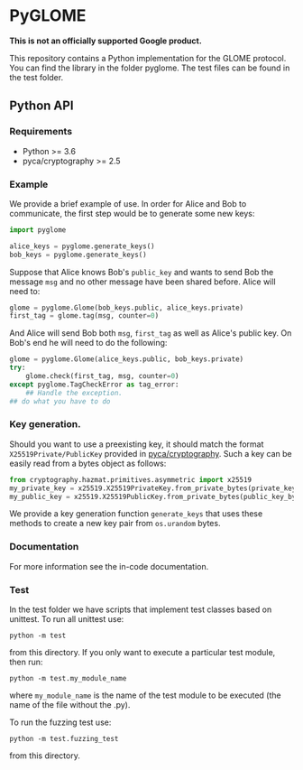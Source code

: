 # PyGLOME
**This is not an officially supported Google product.**

This repository contains a Python implementation for the GLOME
protocol. You can find the library in the folder pyglome. The test
files can be found in the test folder.

## Python API

### Requirements

-   Python >= 3.6
-   pyca/cryptography >= 2.5

### Example

We provide a brief example of use.  In order for Alice and Bob to communicate,
the first step would be to generate some new keys:

```python
import pyglome

alice_keys = pyglome.generate_keys()
bob_keys = pyglome.generate_keys()
```

Suppose that Alice knows Bob's `public_key` and wants to send Bob the message
`msg` and no other message have been shared before. Alice will need to:

```python
glome = pyglome.Glome(bob_keys.public, alice_keys.private)
first_tag = glome.tag(msg, counter=0)
```

And Alice will send Bob both `msg`, `first_tag` as well as Alice's public key.
On Bob's end he will need to do the following:

```python
glome = pyglome.Glome(alice_keys.public, bob_keys.private)
try:
    glome.check(first_tag, msg, counter=0)
except pyglome.TagCheckError as tag_error:
    ## Handle the exception.
## do what you have to do
```

### Key generation.

Should you want to use a preexisting key, it should match the format
`X25519Private/PublicKey` provided in [pyca/cryptography](https://cryptography.io/en/latest/).
Such a key can be easily read from a bytes object as follows:

```python
from cryptography.hazmat.primitives.asymmetric import x25519
my_private_key = x25519.X25519PrivateKey.from_private_bytes(private_key_bytes)
my_public_key = x25519.X25519PublicKey.from_private_bytes(public_key_bytes)
```

We provide a key generation function `generate_keys` that uses these methods to
create a new key pair from `os.urandom` bytes.

### Documentation

For more information see the in-code documentation.

### Test

In the test folder we have scripts that implement test classes based on unittest. To run all unittest use:

```
python -m test
```
from this directory. If you only want to execute a particular test module, then run:

```
python -m test.my_module_name
```

where `my_module_name` is the name of the test module to be executed (the name of the file without the .py). 

To run the fuzzing test use:
```
python -m test.fuzzing_test
```
from this directory.
